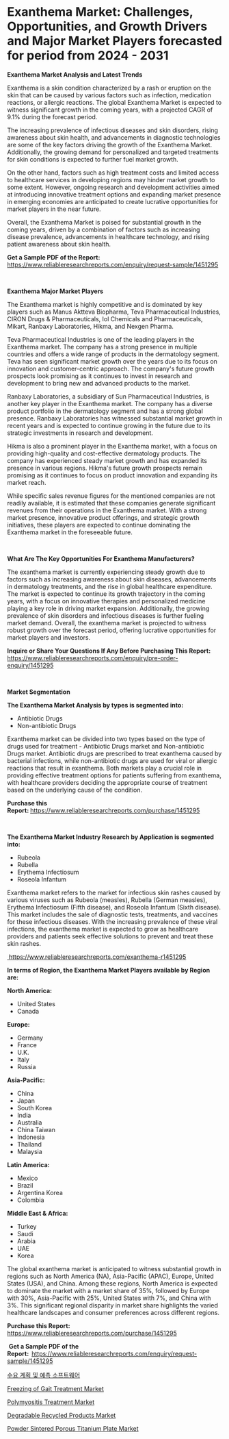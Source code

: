 <p><h1>Exanthema Market: Challenges, Opportunities, and Growth Drivers and Major Market Players forecasted for period from 2024 - 2031</h1></p><p><strong>Exanthema Market Analysis and Latest Trends</strong></p>
<p><p>Exanthema is a skin condition characterized by a rash or eruption on the skin that can be caused by various factors such as infection, medication reactions, or allergic reactions. The global Exanthema Market is expected to witness significant growth in the coming years, with a projected CAGR of 9.1% during the forecast period. </p><p>The increasing prevalence of infectious diseases and skin disorders, rising awareness about skin health, and advancements in diagnostic technologies are some of the key factors driving the growth of the Exanthema Market. Additionally, the growing demand for personalized and targeted treatments for skin conditions is expected to further fuel market growth. </p><p>On the other hand, factors such as high treatment costs and limited access to healthcare services in developing regions may hinder market growth to some extent. However, ongoing research and development activities aimed at introducing innovative treatment options and expanding market presence in emerging economies are anticipated to create lucrative opportunities for market players in the near future.</p><p>Overall, the Exanthema Market is poised for substantial growth in the coming years, driven by a combination of factors such as increasing disease prevalence, advancements in healthcare technology, and rising patient awareness about skin health.</p></p>
<p><strong>Get a Sample PDF of the Report:&nbsp;</strong> <a href="https://www.reliableresearchreports.com/enquiry/request-sample/1451295">https://www.reliableresearchreports.com/enquiry/request-sample/1451295</a></p>
<p>&nbsp;</p>
<p><strong>Exanthema Major Market Players</strong></p>
<p><p>The Exanthema market is highly competitive and is dominated by key players such as Manus Aktteva Biopharma, Teva Pharmaceutical Industries, CIRON Drugs & Pharmaceuticals, Iol Chemicals and Pharmaceuticals, Mikart, Ranbaxy Laboratories, Hikma, and Nexgen Pharma. </p><p>Teva Pharmaceutical Industries is one of the leading players in the Exanthema market. The company has a strong presence in multiple countries and offers a wide range of products in the dermatology segment. Teva has seen significant market growth over the years due to its focus on innovation and customer-centric approach. The company's future growth prospects look promising as it continues to invest in research and development to bring new and advanced products to the market.</p><p>Ranbaxy Laboratories, a subsidiary of Sun Pharmaceutical Industries, is another key player in the Exanthema market. The company has a diverse product portfolio in the dermatology segment and has a strong global presence. Ranbaxy Laboratories has witnessed substantial market growth in recent years and is expected to continue growing in the future due to its strategic investments in research and development.</p><p>Hikma is also a prominent player in the Exanthema market, with a focus on providing high-quality and cost-effective dermatology products. The company has experienced steady market growth and has expanded its presence in various regions. Hikma's future growth prospects remain promising as it continues to focus on product innovation and expanding its market reach.</p><p>While specific sales revenue figures for the mentioned companies are not readily available, it is estimated that these companies generate significant revenues from their operations in the Exanthema market. With a strong market presence, innovative product offerings, and strategic growth initiatives, these players are expected to continue dominating the Exanthema market in the foreseeable future.</p></p>
<p>&nbsp;</p>
<p><strong>What Are The Key Opportunities For Exanthema Manufacturers?</strong></p>
<p><p>The exanthema market is currently experiencing steady growth due to factors such as increasing awareness about skin diseases, advancements in dermatology treatments, and the rise in global healthcare expenditure. The market is expected to continue its growth trajectory in the coming years, with a focus on innovative therapies and personalized medicine playing a key role in driving market expansion. Additionally, the growing prevalence of skin disorders and infectious diseases is further fueling market demand. Overall, the exanthema market is projected to witness robust growth over the forecast period, offering lucrative opportunities for market players and investors.</p></p>
<p><strong>Inquire or Share Your Questions If Any Before Purchasing This Report:</strong> <a href="https://www.reliableresearchreports.com/enquiry/pre-order-enquiry/1451295">https://www.reliableresearchreports.com/enquiry/pre-order-enquiry/1451295</a></p>
<p>&nbsp;</p>
<p><strong>Market Segmentation</strong></p>
<p><strong>The Exanthema Market Analysis by types is segmented into:</strong></p>
<p><ul><li>Antibiotic Drugs</li><li>Non-antibiotic Drugs</li></ul></p>
<p><p>Exanthema market can be divided into two types based on the type of drugs used for treatment - Antibiotic Drugs market and Non-antibiotic Drugs market. Antibiotic drugs are prescribed to treat exanthema caused by bacterial infections, while non-antibiotic drugs are used for viral or allergic reactions that result in exanthema. Both markets play a crucial role in providing effective treatment options for patients suffering from exanthema, with healthcare providers deciding the appropriate course of treatment based on the underlying cause of the condition.</p></p>
<p><strong>Purchase this Report:&nbsp;</strong><a href="https://www.reliableresearchreports.com/purchase/1451295">https://www.reliableresearchreports.com/purchase/1451295</a></p>
<p>&nbsp;</p>
<p><strong>The Exanthema Market Industry Research by Application is segmented into:</strong></p>
<p><ul><li>Rubeola</li><li>Rubella</li><li>Erythema Infectiosum</li><li>Roseola Infantum</li></ul></p>
<p><p>Exanthema market refers to the market for infectious skin rashes caused by various viruses such as Rubeola (measles), Rubella (German measles), Erythema Infectiosum (Fifth disease), and Roseola Infantum (Sixth disease). This market includes the sale of diagnostic tests, treatments, and vaccines for these infectious diseases. With the increasing prevalence of these viral infections, the exanthema market is expected to grow as healthcare providers and patients seek effective solutions to prevent and treat these skin rashes.</p></p>
<p><a href="https://www.reliableresearchreports.com/exanthema-r1451295">&nbsp;https://www.reliableresearchreports.com/exanthema-r1451295</a></p>
<p><strong>In terms of Region, the Exanthema Market Players available by Region are:</strong></p>
<p>
    <p> <strong> North America: </strong>
        <ul>
            <li>United States</li>
            <li>Canada</li>
        </ul>
        </p> 
    <p> <strong> Europe: </strong>
        <ul>
            <li>Germany</li>
            <li>France</li>
            <li>U.K.</li>
            <li>Italy</li>
            <li>Russia</li>
        </ul>
        </p> 
    <p> <strong> Asia-Pacific: </strong>
        <ul>
            <li>China</li>
            <li>Japan</li>
            <li>South Korea</li>
            <li>India</li>
            <li>Australia</li>
            <li>China Taiwan</li>
            <li>Indonesia</li>
            <li>Thailand</li>
            <li>Malaysia</li>
        </ul>
        </p> 
    <p> <strong> Latin America: </strong>
        <ul>
            <li>Mexico</li>
            <li>Brazil</li>
            <li>Argentina Korea</li>
            <li>Colombia</li>
        </ul>
        </p> 
    <p> <strong> Middle East & Africa: </strong>
        <ul>
            <li>Turkey</li>
            <li>Saudi</li>
            <li>Arabia</li>
            <li>UAE</li>
            <li>Korea</li>
        </ul>
    </p>
    </p>
<p><p>The global exanthema market is anticipated to witness substantial growth in regions such as North America (NA), Asia-Pacific (APAC), Europe, United States (USA), and China. Among these regions, North America is expected to dominate the market with a market share of 35%, followed by Europe with 30%, Asia-Pacific with 25%, United States with 7%, and China with 3%. This significant regional disparity in market share highlights the varied healthcare landscapes and consumer preferences across different regions.</p></p>
<p><strong>Purchase this Report: </strong><a href="https://www.reliableresearchreports.com/purchase/1451295">https://www.reliableresearchreports.com/purchase/1451295</a></p>
<p>&nbsp;<strong>Get a Sample PDF of the Report:&nbsp;&nbsp;</strong><a href="https://www.reliableresearchreports.com/enquiry/request-sample/1451295">https://www.reliableresearchreports.com/enquiry/request-sample/1451295</a></p>
<p><strong></strong></p>
<p><p><a href="https://github.com/tasfiyaj85/Market-Research-Report-List-2/blob/main/695624173279.md">수요 계획 및 예측 소프트웨어</a></p><p><a href="https://github.com/Chiragrp22/Market-Research-Report-List-5/blob/main/freezing-of-gait-treatment-market.md">Freezing of Gait Treatment Market</a></p><p><a href="https://github.com/derrinmiltonellis35gcl/Market-Research-Report-List-4/blob/main/polymyositis-treatment-market.md">Polymyositis Treatment Market</a></p><p><a href="https://medium.com/@amexben1465_98864/degradable-recycled-products-market-investigation-industry-evolution-and-forecast-till-2031-2a6df9ed9157">Degradable Recycled Products Market</a></p><p><a href="https://medium.com/@nguyenthithuyduong355/global-powder-sintered-porous-titanium-plate-market-is-projected-to-grow-at-a-cagr-of-10-7-352845d73a94">Powder Sintered Porous Titanium Plate Market</a></p></p>